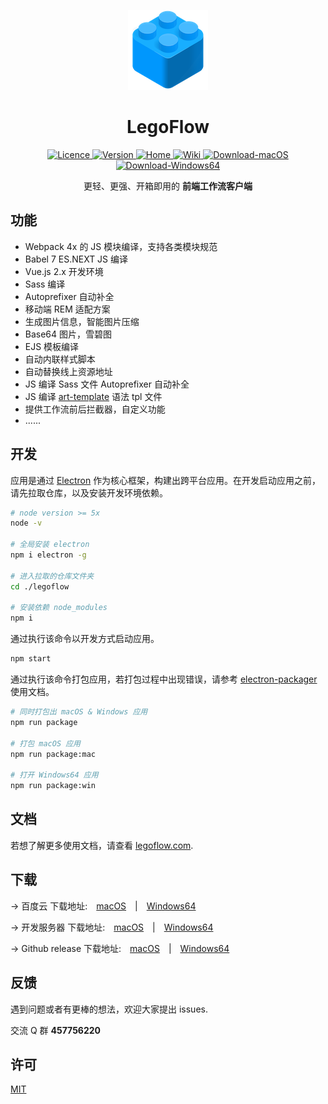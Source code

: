 <p align="center">
    <a href="">
        <img alt="Logo" src="./icon/logo@128.png" />
    </a>
</p>

<h1 align="center"> LegoFlow </h1>

<p align="center">
    <a href="https://opensource.org/licenses/MIT">
        <img alt="Licence" src="https://img.shields.io/badge/license-MIT-green.svg" />
    </a>
    <a href="">
        <img alt="Version" src="https://img.shields.io/badge/version-2.0-blue.svg" />
    </a>
    <a href="https://legoflow.com/" target="_blank">
        <img alt="Home" src="https://img.shields.io/badge/home-legoflow.com-orange.svg" />
    </a>
    <a href="https://legoflow.com/wiki" target="_blank">
        <img alt="Wiki" src="https://img.shields.io/badge/wiki-2.0-red.svg" />
    </a>
    <a href="" target="_blank">
        <img alt="Download-macOS" src="https://img.shields.io/badge/download-macOS-brightgreen.svg" />
    </a>
    <a href="" target="_blank">
        <img alt="Download-Windows64" src="https://img.shields.io/badge/download-Windows64-brightgreen.svg" />
    </a>
</p>

<p align="center">
    更轻、更强、开箱即用的 <strong>前端工作流客户端</strong>
</p>

## 功能

* Webpack 4x 的 JS 模块编译，支持各类模块规范
* Babel 7 ES.NEXT JS 编译
* Vue.js 2.x 开发环境
* Sass 编译
* Autoprefixer 自动补全
* 移动端 REM 适配方案
* 生成图片信息，智能图片压缩
* Base64 图片，雪碧图
* EJS 模板编译
* 自动内联样式脚本
* 自动替换线上资源地址
* JS 编译 Sass 文件 Autoprefixer 自动补全
* JS 编译 [art-template](https://aui.github.io/art-template/zh-cn/index.html) 语法 tpl 文件
* 提供工作流前后拦截器，自定义功能
* ......

## 开发

应用是通过 [Electron](https://github.com/electron/electron) 作为核心框架，构建出跨平台应用。在开发启动应用之前，请先拉取仓库，以及安装开发环境依赖。

```sh
# node version >= 5x
node -v

# 全局安装 electron
npm i electron -g

# 进入拉取的仓库文件夹
cd ./legoflow

# 安装依赖 node_modules
npm i
```

通过执行该命令以开发方式启动应用。

```sh
npm start
```

通过执行该命令打包应用，若打包过程中出现错误，请参考 [electron-packager](https://github.com/electron-userland/electron-packager) 使用文档。

```sh
# 同时打包出 macOS & Windows 应用
npm run package

# 打包 macOS 应用
npm run package:mac

# 打开 Windows64 应用
npm run package:win
```

## 文档

若想了解更多使用文档，请查看 [legoflow.com](https://legoflow.com).

## 下载

→ 百度云 下载地址:&emsp;[macOS]()&emsp;|&emsp;[Windows64]()

→ 开发服务器 下载地址:&emsp;[macOS]()&emsp;|&emsp;[Windows64]()

→ Github release 下载地址:&emsp;[macOS]()&emsp;|&emsp;[Windows64]()

## 反馈

遇到问题或者有更棒的想法，欢迎大家提出 issues.

交流 Q 群 **457756220**

## 许可

[MIT](./LICENSE)
